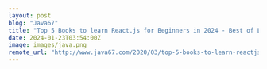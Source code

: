 ```yaml
---
layout: post
blog: "Java67"
title: "Top 5 Books to learn React.js for Beginners in 2024 - Best of Lot"
date: 2024-01-23T03:54:00Z
image: images/java.png
remote_url: "http://www.java67.com/2020/03/top-5-books-to-learn-reactjs-for-beginners.html"
---
```

